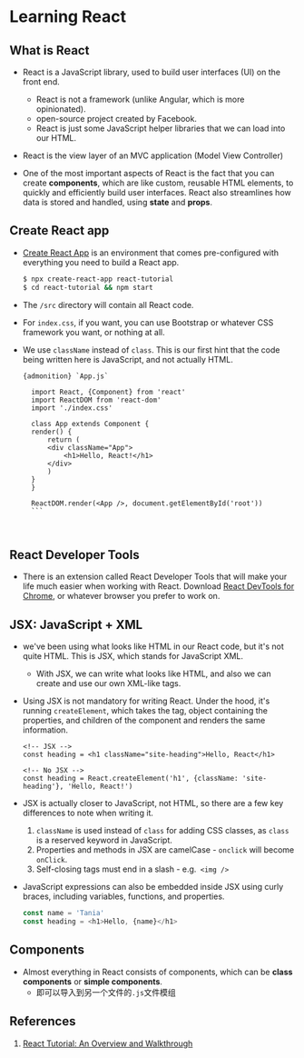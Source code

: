 # Learning React

## What is React
- React is a JavaScript library, used to build user interfaces (UI) on the front end.
    - React is not a framework (unlike Angular, which is more opinionated).
    - open-source project created by Facebook.
    - React is just some JavaScript helper libraries that we can load into our HTML.
- React is the view layer of an MVC application (Model View Controller)

- One of the most important aspects of React is the fact that you can create **components**, which are like custom, reusable HTML elements, to quickly and efficiently build user interfaces. React also streamlines how data is stored and handled, using **state** and **props**.

## Create React app
-  [Create React App](https://github.com/facebook/create-react-app) is an environment that comes pre-configured with everything you need to build a React app.
    ```bash
    $ npx create-react-app react-tutorial
    $ cd react-tutorial && npm start
    ```

- The `/src` directory will contain all React code.
- For `index.css`, if you want, you can use Bootstrap or whatever CSS framework you want, or nothing at all.

- We use `className` instead of `class`. This is our first hint that the code being written here is JavaScript, and not actually HTML.

    ```{admonition} `App.js`
        ``` 
        <!-- This time, we are loading the Component as a property of React, so we no longer need to extend React.Component. -->

        import React, {Component} from 'react'
        import ReactDOM from 'react-dom'
        import './index.css'

        class App extends Component {
        render() {
            return (
            <div className="App">
                <h1>Hello, React!</h1>
            </div>
            )
        }
        }

        ReactDOM.render(<App />, document.getElementById('root'))
        ```
    ```


## React Developer Tools
- There is an extension called React Developer Tools that will make your life much easier when working with React. Download [React DevTools for Chrome](https://chrome.google.com/webstore/detail/react-developer-tools/fmkadmapgofadopljbjfkapdkoienihi), or whatever browser you prefer to work on.


## JSX: JavaScript + XML
- we've been using what looks like HTML in our React code, but it's not quite HTML. This is JSX, which stands for JavaScript XML.
    - With JSX, we can write what looks like HTML, and also we can create and use our own XML-like tags.

- Using JSX is not mandatory for writing React. Under the hood, it's running `createElement`, which takes the tag, object containing the properties, and children of the component and renders the same information.
    ```JS
    <!-- JSX -->
    const heading = <h1 className="site-heading">Hello, React</h1>

    <!-- No JSX -->
    const heading = React.createElement('h1', {className: 'site-heading'}, 'Hello, React!')
    ```

- JSX is actually closer to JavaScript, not HTML, so there are a few key differences to note when writing it.
    1. `className` is used instead of `class` for adding CSS classes, as `class` is a reserved keyword in JavaScript.
    2. Properties and methods in JSX are camelCase - `onclick` will become `onClick`.
    3. Self-closing tags must end in a slash - e.g.` <img />`

- JavaScript expressions can also be embedded inside JSX using curly braces, including variables, functions, and properties.
    ```js
    const name = 'Tania'
    const heading = <h1>Hello, {name}</h1>
    ```

## Components
- Almost everything in React consists of components, which can be **class components** or **simple components**.
    - 即可以导入到另一个文件的`.js`文件模组





## References
1. [React Tutorial: An Overview and Walkthrough](https://www.taniarascia.com/getting-started-with-react/)
